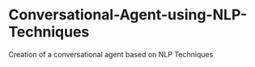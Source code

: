 # Conversational-Agent-using-NLP-Techniques
Creation of a conversational agent based on NLP Techniques
